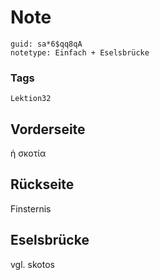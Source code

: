 # Note
```
guid: sa*6$qq8qA
notetype: Einfach + Eselsbrücke
```

### Tags
```
Lektion32
```

## Vorderseite
ἡ σκοτία

## Rückseite
Finsternis

## Eselsbrücke
vgl. skotos
